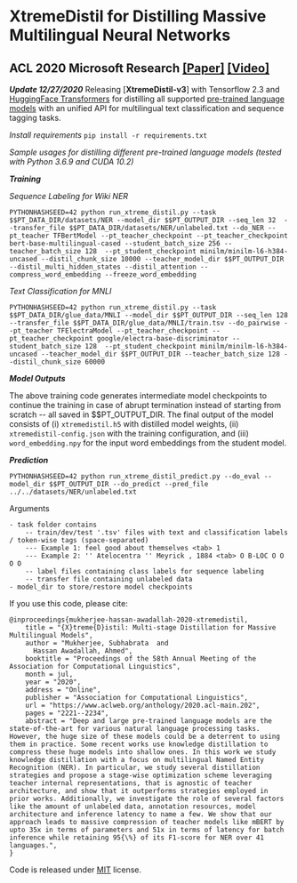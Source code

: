 # XtremeDistil for Distilling Massive Multilingual Neural Networks
## ACL 2020 Microsoft Research [[Paper]](https://www.microsoft.com/en-us/research/publication/xtremedistil/) [[Video]](https://slideslive.com/38929189/xtremedistil-multistage-distillation-for-massive-multilingual-models)

***Update 12/27/2020***
Releasing [**XtremeDistil-v3**] with Tensorflow 2.3 and [HuggingFace Transformers](https://huggingface.co/transformers) for distilling all supported [pre-trained language models](https://huggingface.co/transformers/pretrained_models.html) with an unified API for multilingual text classification and sequence tagging tasks. 

*Install requirements*
```pip install -r requirements.txt```

*Sample usages for distilling different pre-trained language models (tested with Python 3.6.9 and CUDA 10.2)*

***Training***

*Sequence Labeling for Wiki NER*
```
PYTHONHASHSEED=42 python run_xtreme_distil.py --task $$PT_DATA_DIR/datasets/NER --model_dir $$PT_OUTPUT_DIR --seq_len 32  --transfer_file $$PT_DATA_DIR/datasets/NER/unlabeled.txt --do_NER --pt_teacher TFBertModel --pt_teacher_checkpoint --pt_teacher_checkpoint bert-base-multilingual-cased --student_batch_size 256 --teacher_batch_size 128  --pt_student_checkpoint minilm/minilm-l6-h384-uncased --distil_chunk_size 10000 --teacher_model_dir $$PT_OUTPUT_DIR --distil_multi_hidden_states --distil_attention --compress_word_embedding --freeze_word_embedding

```

*Text Classification for MNLI*
```
PYTHONHASHSEED=42 python run_xtreme_distil.py --task $$PT_DATA_DIR/glue_data/MNLI --model_dir $$PT_OUTPUT_DIR --seq_len 128  --transfer_file $$PT_DATA_DIR/glue_data/MNLI/train.tsv --do_pairwise --pt_teacher TFElectraModel --pt_teacher_checkpoint --pt_teacher_checkpoint google/electra-base-discriminator --student_batch_size 128  --pt_student_checkpoint minilm/minilm-l6-h384-uncased --teacher_model_dir $$PT_OUTPUT_DIR --teacher_batch_size 128 --distil_chunk_size 60000
```

***Model Outputs***

The above training code generates intermediate model checkpoints to continue the training in case of abrupt termination instead of starting from scratch -- all saved in $$PT_OUTPUT_DIR. The final output of the model consists of (i) `xtremedistil.h5` with distilled model weights, (ii) `xtremedistil-config.json` with the training configuration, and (iii) `word_embedding.npy` for the input word embeddings from the student model.

***Prediction***

```
PYTHONHASHSEED=42 python run_xtreme_distil_predict.py --do_eval --model_dir $$PT_OUTPUT_DIR --do_predict --pred_file ../../datasets/NER/unlabeled.txt
```

Arguments

```- refer to code for detailed arguments
- task folder contains
	-- train/dev/test '.tsv' files with text and classification labels / token-wise tags (space-separated)
	--- Example 1: feel good about themselves <tab> 1
	--- Example 2: '' Atelocentra '' Meyrick , 1884 <tab> O B-LOC O O O O
	-- label files containing class labels for sequence labeling
	-- transfer file containing unlabeled data
- model_dir to store/restore model checkpoints
```

If you use this code, please cite:
```
@inproceedings{mukherjee-hassan-awadallah-2020-xtremedistil,
    title = "{X}treme{D}istil: Multi-stage Distillation for Massive Multilingual Models",
    author = "Mukherjee, Subhabrata  and
      Hassan Awadallah, Ahmed",
    booktitle = "Proceedings of the 58th Annual Meeting of the Association for Computational Linguistics",
    month = jul,
    year = "2020",
    address = "Online",
    publisher = "Association for Computational Linguistics",
    url = "https://www.aclweb.org/anthology/2020.acl-main.202",
    pages = "2221--2234",
    abstract = "Deep and large pre-trained language models are the state-of-the-art for various natural language processing tasks. However, the huge size of these models could be a deterrent to using them in practice. Some recent works use knowledge distillation to compress these huge models into shallow ones. In this work we study knowledge distillation with a focus on multilingual Named Entity Recognition (NER). In particular, we study several distillation strategies and propose a stage-wise optimization scheme leveraging teacher internal representations, that is agnostic of teacher architecture, and show that it outperforms strategies employed in prior works. Additionally, we investigate the role of several factors like the amount of unlabeled data, annotation resources, model architecture and inference latency to name a few. We show that our approach leads to massive compression of teacher models like mBERT by upto 35x in terms of parameters and 51x in terms of latency for batch inference while retaining 95{\%} of its F1-score for NER over 41 languages.",
}
```

Code is released under [MIT](https://github.com/MSR-LIT/XtremeDistil/blob/master/LICENSE) license.
